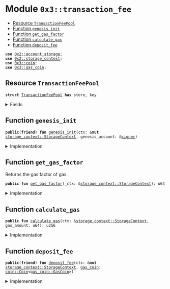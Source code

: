 
<a name="0x3_transaction_fee"></a>

# Module `0x3::transaction_fee`



-  [Resource `TransactionFeePool`](#0x3_transaction_fee_TransactionFeePool)
-  [Function `genesis_init`](#0x3_transaction_fee_genesis_init)
-  [Function `get_gas_factor`](#0x3_transaction_fee_get_gas_factor)
-  [Function `calculate_gas`](#0x3_transaction_fee_calculate_gas)
-  [Function `deposit_fee`](#0x3_transaction_fee_deposit_fee)


<pre><code><b>use</b> <a href="">0x2::account_storage</a>;
<b>use</b> <a href="">0x2::storage_context</a>;
<b>use</b> <a href="coin.md#0x3_coin">0x3::coin</a>;
<b>use</b> <a href="gas_coin.md#0x3_gas_coin">0x3::gas_coin</a>;
</code></pre>



<a name="0x3_transaction_fee_TransactionFeePool"></a>

## Resource `TransactionFeePool`



<pre><code><b>struct</b> <a href="transaction_fee.md#0x3_transaction_fee_TransactionFeePool">TransactionFeePool</a> <b>has</b> store, key
</code></pre>



<details>
<summary>Fields</summary>


<dl>
<dt>
<code>fee: <a href="coin.md#0x3_coin_Coin">coin::Coin</a>&lt;<a href="gas_coin.md#0x3_gas_coin_GasCoin">gas_coin::GasCoin</a>&gt;</code>
</dt>
<dd>

</dd>
</dl>


</details>

<a name="0x3_transaction_fee_genesis_init"></a>

## Function `genesis_init`



<pre><code><b>public</b>(<b>friend</b>) <b>fun</b> <a href="transaction_fee.md#0x3_transaction_fee_genesis_init">genesis_init</a>(ctx: &<b>mut</b> <a href="_StorageContext">storage_context::StorageContext</a>, genesis_account: &<a href="">signer</a>)
</code></pre>



<details>
<summary>Implementation</summary>


<pre><code><b>public</b>(<b>friend</b>) <b>fun</b> <a href="transaction_fee.md#0x3_transaction_fee_genesis_init">genesis_init</a>(ctx: &<b>mut</b> StorageContext, genesis_account: &<a href="">signer</a>)  {
    <a href="_global_move_to">account_storage::global_move_to</a>(ctx, genesis_account, <a href="transaction_fee.md#0x3_transaction_fee_TransactionFeePool">TransactionFeePool</a>{
        fee: <a href="coin.md#0x3_coin_zero">coin::zero</a>&lt;GasCoin&gt;(),
    })
}
</code></pre>



</details>

<a name="0x3_transaction_fee_get_gas_factor"></a>

## Function `get_gas_factor`

Returns the gas factor of gas.


<pre><code><b>public</b> <b>fun</b> <a href="transaction_fee.md#0x3_transaction_fee_get_gas_factor">get_gas_factor</a>(_ctx: &<a href="_StorageContext">storage_context::StorageContext</a>): u64
</code></pre>



<details>
<summary>Implementation</summary>


<pre><code><b>public</b> <b>fun</b> <a href="transaction_fee.md#0x3_transaction_fee_get_gas_factor">get_gas_factor</a>(_ctx: &StorageContext): u64 {
    //TODO we should provide a algorithm <b>to</b> cordanate the gas factor based on the network throughput
    <b>return</b> 1
}
</code></pre>



</details>

<a name="0x3_transaction_fee_calculate_gas"></a>

## Function `calculate_gas`



<pre><code><b>public</b> <b>fun</b> <a href="transaction_fee.md#0x3_transaction_fee_calculate_gas">calculate_gas</a>(ctx: &<a href="_StorageContext">storage_context::StorageContext</a>, gas_amount: u64): u256
</code></pre>



<details>
<summary>Implementation</summary>


<pre><code><b>public</b> <b>fun</b> <a href="transaction_fee.md#0x3_transaction_fee_calculate_gas">calculate_gas</a>(ctx: &StorageContext, gas_amount: u64): u256{
    (gas_amount <b>as</b> u256) * (<a href="transaction_fee.md#0x3_transaction_fee_get_gas_factor">get_gas_factor</a>(ctx) <b>as</b> u256)
}
</code></pre>



</details>

<a name="0x3_transaction_fee_deposit_fee"></a>

## Function `deposit_fee`



<pre><code><b>public</b>(<b>friend</b>) <b>fun</b> <a href="transaction_fee.md#0x3_transaction_fee_deposit_fee">deposit_fee</a>(ctx: &<b>mut</b> <a href="_StorageContext">storage_context::StorageContext</a>, <a href="gas_coin.md#0x3_gas_coin">gas_coin</a>: <a href="coin.md#0x3_coin_Coin">coin::Coin</a>&lt;<a href="gas_coin.md#0x3_gas_coin_GasCoin">gas_coin::GasCoin</a>&gt;)
</code></pre>



<details>
<summary>Implementation</summary>


<pre><code><b>public</b>(<b>friend</b>) <b>fun</b> <a href="transaction_fee.md#0x3_transaction_fee_deposit_fee">deposit_fee</a>(ctx: &<b>mut</b> StorageContext, <a href="gas_coin.md#0x3_gas_coin">gas_coin</a>: Coin&lt;GasCoin&gt;) {
    <b>let</b> pool = <a href="_global_borrow_mut">account_storage::global_borrow_mut</a>&lt;<a href="transaction_fee.md#0x3_transaction_fee_TransactionFeePool">TransactionFeePool</a>&gt;(ctx, @rooch_framework);
    <a href="coin.md#0x3_coin_merge">coin::merge</a>(&<b>mut</b> pool.fee, <a href="gas_coin.md#0x3_gas_coin">gas_coin</a>);
}
</code></pre>



</details>
